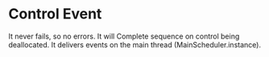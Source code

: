 Control Event
===

It never fails, so no errors.
It will Complete sequence on control being deallocated.
It delivers events on the main thread (MainScheduler.instance).